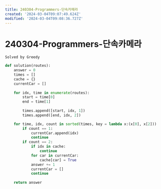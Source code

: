 ```yaml
---
title: 240304-Programmers-단속카메라
created: '2024-03-04T09:07:49.624Z'
modified: '2024-03-04T09:08:36.727Z'
---
```


# 240304-Programmers-단속카메라
```Solved by Greedy```

```python
def solution(routes):
    answer = 0
    times = []
    cache = {}
    currentCar = []
    
    for idx, time in enumerate(routes):
        start = time[0]
        end = time[1]
        
        times.append([start, idx, 1])
        times.append([end, idx, 2])

    for time, idx, count in sorted(times, key = lambda x:(x[0], x[2])):
        if count == 1:
            currentCar.append(idx)
            continue
        if count == 2:
            if idx in cache:
                continue
            for car in currentCar:
                cache[car] = True
            answer += 1
            currentCar = []
            continue
    
    return answer
```
